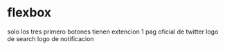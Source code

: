 # flexbox
solo los tres primero botones tienen extencion
1 pag oficial de twitter
logo de search
logo de notificacion

